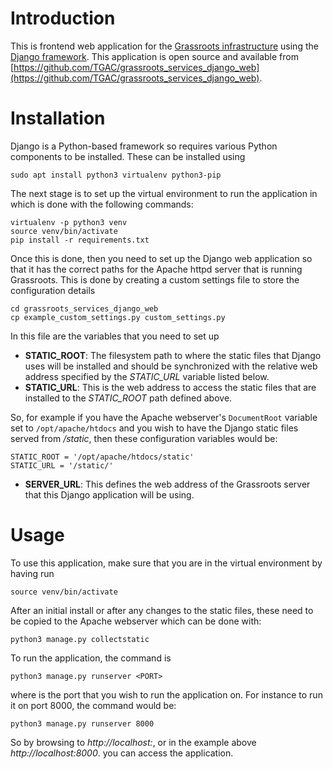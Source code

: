 # Introduction

This is frontend web application for the [Grassroots infrastructure](https://grassroots.tools) using the [Django framework](https://www.djangoproject.com/). This application is open source and available from [https://github.com/TGAC/grassroots_services_django_web](https://github.com/TGAC/grassroots_services_django_web).

# Installation

Django is a Python-based framework so requires various Python components to be installed. 
These can be installed using

```
sudo apt install python3 virtualenv python3-pip
```

The next stage is to set up the virtual environment to run the application in which is done with
the following commands:

```
virtualenv -p python3 venv
source venv/bin/activate
pip install -r requirements.txt
```

Once this is done, then you need to set up the Django web application so that it has the correct paths for the Apache httpd server that is running Grassroots.
This is done by creating a custom settings file to store the configuration details

```
cd grassroots_services_django_web
cp example_custom_settings.py custom_settings.py
```

In this file are the variables that you need to set up

 * **STATIC_ROOT**: The filesystem path to where the static files that Django uses will be installed and should be synchronized with the relative web address specified by the *STATIC_URL* variable listed below.
 * **STATIC_URL**: This is the web address to access the static files that are installed to the *STATIC_ROOT* path defined above.
 
 So, for example if you have the Apache webserver's ```DocumentRoot``` variable set to ```/opt/apache/htdocs``` and you wish to have the Django static files served from */static*, then these configuration variables would be:
 
 ```
STATIC_ROOT = '/opt/apache/htdocs/static'
STATIC_URL = '/static/'
```

 * **SERVER_URL**: This defines the web address of the Grassroots server that this Django application will be using.


# Usage

To use this application, make sure that you are in the virtual environment by having run

```
source venv/bin/activate
```

After an initial install or after any changes to the static files, these need to be copied to the Apache webserver which can be done with:

```
python3 manage.py collectstatic
```


To run the application, the command is 

```
python3 manage.py runserver <PORT>
```

where *<PORT>* is the port that you wish to run the application on. For instance to run it on port 8000, the command would be:
	
```
python3 manage.py runserver 8000
```

So by browsing to *http://localhost:<PORT>*, or in the example above *http://localhost:8000*. you can access the application.
